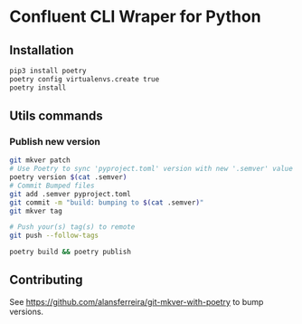   # Confluent CLI Wraper for Python

## Installation

```bash
pip3 install poetry
poetry config virtualenvs.create true
poetry install
```

## Utils commands

### Publish new version

```bash
git mkver patch 
# Use Poetry to sync 'pyproject.toml' version with new '.semver' value
poetry version $(cat .semver)
# Commit Bumped files
git add .semver pyproject.toml
git commit -m "build: bumping to $(cat .semver)"
git mkver tag

# Push your(s) tag(s) to remote
git push --follow-tags

poetry build && poetry publish

```



## Contributing

See https://github.com/alansferreira/git-mkver-with-poetry to bump versions.

